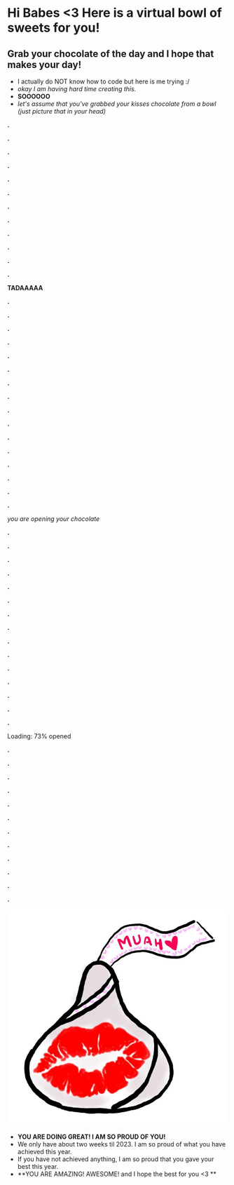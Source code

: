 # Hi Babes <3 Here is a virtual bowl of sweets for you!
## Grab your chocolate of the day and I hope that makes your day!

* I actually do NOT know how to code but here is me trying :/
* *okay I am having hard time creating this.*
* **SOOOOOO** 
* *let's assume that you've grabbed your kisses chocolate from a bowl (just picture that in your head)*

**.**

**.**

**.**

**.**

**.**

**.**

**.**

**.**

**.**

**.**

**.**

**.**

**TADAAAAA**

**.**

**.**

**.**

**.**

**.**

**.**

**.**

**.**

**.**

**.**

**.**

**.**

**.**

**.**

**.**

**.**

*you are opening your chocolate*

**.**

**.**

**.**

**.**

**.**

**.**

**.**

**.**

**.**

**.**

**.**

**.**

**.**

**.**

**.**

Loading: 73% opened

**.**

**.**

**.**

**.**

**.**

**.**

**.**

**.**

**.**

**.**

**.**

**.**

![](kiss.jpg)

* **YOU ARE DOING GREAT! I AM SO PROUD OF YOU!**
* We only have about two weeks til 2023. I am so proud of what you have achieved this year. 
* If you have not achieved anything, I am so proud that you gave your best this year. 
* **YOU ARE AMAZING! AWESOME! and I hope the best for you <3 **

